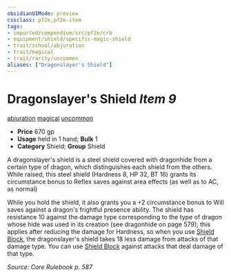 ```yaml
---
obsidianUIMode: preview
cssclass: pf2e,pf2e-item
tags:
- imported/compendium/src/pf2e/crb
- equipment/shield/specific-magic-shield 
- trait/school/abjuration
- trait/magical
- trait/rarity/uncommon
aliases: ["Dragonslayer's Shield"]
---
```

# Dragonslayer's Shield *Item 9*  
[abjuration](abjuration.md)  [magical](magical.md)  [uncommon](uncommon.md)  

- **Price** 670 gp
- **Usage** held in 1 hand; **Bulk** 1
- **Category** Shield; **Group** Shield 

A dragonslayer's shield is a steel shield covered with dragonhide from a certain type of dragon, which distinguishes each shield from the others. While raised, this steel shield (Hardness 8, HP 32, BT 16) grants its circumstance bonus to Reflex saves against area effects (as well as to AC, as normal)

While you hold the shield, it also grants you a +2 circumstance bonus to Will saves against a dragon's frightful presence ability. The shield has resistance 10 against the damage type corresponding to the type of dragon whose hide was used in its creation (see dragonhide on page 579); this applies after reducing the damage for Hardness, so when you use [Shield Block](../../feats/shield-block.md), the dragonslayer's shield takes 18 less damage from attacks of that damage type. You can use [Shield Block](../../feats/shield-block.md) against attacks that deal damage of that type.

*Source: Core Rulebook p. 587*